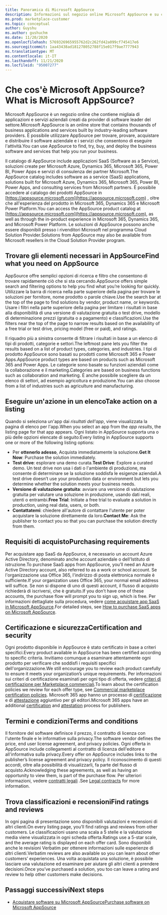 ```yaml
---
title: Panoramica di Microsoft AppSource
description: Informazioni sul negozio online Microsoft AppSource e su come trovare un catalogo completo di software e soluzioni.
ms.prod: marketplace-customer
ms.topic: conceptual
author: Guyshu
ms.author: gushuchm
ms.date: 11/20/2020
ms.openlocfilehash: 5769326965955762d2c262fd42a099cf745417e6
ms.sourcegitcommit: 1aa43438ad181278052788f15e017f9ae7777943
ms.translationtype: MT
ms.contentlocale: it-IT
ms.lasthandoff: 11/21/2020
ms.locfileid: "95007277"
---
```

# <a name="what-is-microsoft-appsource"></a><span data-ttu-id="fedc3-103">Che cos'è Microsoft AppSource?</span><span class="sxs-lookup"><span data-stu-id="fedc3-103">What is Microsoft AppSource?</span></span>

<span data-ttu-id="fedc3-104">Microsoft AppSource è un negozio online che contiene migliaia di applicazioni e servizi aziendali creati da provider di software leader del settore.</span><span class="sxs-lookup"><span data-stu-id="fedc3-104">Microsoft AppSource is an online store that contains thousands of business applications and services built by industry-leading software providers.</span></span> <span data-ttu-id="fedc3-105">È possibile utilizzare AppSource per trovare, provare, acquistare e distribuire il software aziendale e i servizi che consentono di eseguire l'attività.</span><span class="sxs-lookup"><span data-stu-id="fedc3-105">You can use AppSource to find, try, buy, and deploy the business software and services that help you run your business.</span></span>

<span data-ttu-id="fedc3-106">Il catalogo di AppSource include applicazioni SaaS (Software as a Service), soluzioni create per Microsoft Azure, Dynamics 365, Microsoft 365, Power BI, Power Apps e servizi di consulenza dei partner Microsoft.</span><span class="sxs-lookup"><span data-stu-id="fedc3-106">The AppSource catalog includes software as a service (SaaS) applications, solutions built for Microsoft Azure, Dynamics 365, Microsoft 365, Power BI, Power Apps, and consulting services from Microsoft partners.</span></span> <span data-ttu-id="fedc3-107">È possibile accedere al catalogo dei prodotti AppSource in [https://appsource.microsoft.com](https://appsource.microsoft.com) , oltre che all'esperienza del prodotto in Microsoft 365, Dynamics 365 e Microsoft Power Platform.</span><span class="sxs-lookup"><span data-stu-id="fedc3-107">You can access the AppSource product catalog at [https://appsource.microsoft.com](https://appsource.microsoft.com), as well as through the in-product experience in Microsoft 365, Dynamics 365, and Microsoft Power Platform.</span></span> <span data-ttu-id="fedc3-108">Le soluzioni di AppSource possono anche essere disponibili presso i rivenditori Microsoft nel programma Cloud Solution Provider.</span><span class="sxs-lookup"><span data-stu-id="fedc3-108">Solutions from AppSource may also be available from Microsoft resellers in the Cloud Solution Provider program.</span></span>

## <a name="find-what-you-need-on-appsource"></a><span data-ttu-id="fedc3-109">Trovare gli elementi necessari in AppSource</span><span class="sxs-lookup"><span data-stu-id="fedc3-109">Find what you need on AppSource</span></span>

<span data-ttu-id="fedc3-110">AppSource offre semplici opzioni di ricerca e filtro che consentono di trovare rapidamente ciò che si sta cercando.</span><span class="sxs-lookup"><span data-stu-id="fedc3-110">AppSource offers simple search and filtering options to help you find what you’re looking for quickly.</span></span> <span data-ttu-id="fedc3-111">Utilizzare la barra di ricerca nella parte superiore della pagina per trovare le soluzioni per fornitore, nome prodotto o parole chiave.</span><span class="sxs-lookup"><span data-stu-id="fedc3-111">Use the search bar at the top of the page to find solutions by vendor, product name, or keywords.</span></span> <span data-ttu-id="fedc3-112">Usare i filtri nella parte superiore della pagina per limitare i risultati in base alla disponibilità di una versione di valutazione gratuita o test drive, modello di determinazione prezzi (gratuita o a pagamento) e classificazioni.</span><span class="sxs-lookup"><span data-stu-id="fedc3-112">Use the filters near the top of the page to narrow results based on the availability of a free trial or test drive, pricing model (free or paid), and ratings.</span></span>

<span data-ttu-id="fedc3-113">Il riquadro più a sinistra consente di filtrare i risultati in base a un elenco di tipi di prodotti, categorie e settori.</span><span class="sxs-lookup"><span data-stu-id="fedc3-113">The leftmost pane lets you filter the results based on a list of product types, categories, and industries.</span></span> <span data-ttu-id="fedc3-114">I tipi di prodotto AppSource sono basati su prodotti come Microsoft 365 e Power Apps.</span><span class="sxs-lookup"><span data-stu-id="fedc3-114">AppSource product types are based on products such as Microsoft 365 and Power Apps.</span></span> <span data-ttu-id="fedc3-115">Le categorie sono basate su funzioni aziendali come la collaborazione e il marketing.</span><span class="sxs-lookup"><span data-stu-id="fedc3-115">Categories are based on business functions such as collaboration and marketing.</span></span> <span data-ttu-id="fedc3-116">È anche possibile scegliere da un elenco di settori, ad esempio agricoltura e produzione.</span><span class="sxs-lookup"><span data-stu-id="fedc3-116">You can also choose from a list of industries such as agriculture and manufacturing.</span></span>

## <a name="take-action-on-a-listing"></a><span data-ttu-id="fedc3-117">Eseguire un'azione in un elenco</span><span class="sxs-lookup"><span data-stu-id="fedc3-117">Take action on a listing</span></span>

<span data-ttu-id="fedc3-118">Quando si seleziona un'app dai _risultati dell'app_, viene visualizzata la pagina di elenco per l'app.</span><span class="sxs-lookup"><span data-stu-id="fedc3-118">When you select an app from the _app results_, the listing page for that app appears.</span></span> <span data-ttu-id="fedc3-119">Ogni listato in AppSource supporta una o più delle opzioni elencate di seguito:</span><span class="sxs-lookup"><span data-stu-id="fedc3-119">Every listing in AppSource supports one or more of the following listing options:</span></span>

- <span data-ttu-id="fedc3-120">Per **ottenerlo adesso**, Acquista immediatamente la soluzione.</span><span class="sxs-lookup"><span data-stu-id="fedc3-120">**Get It Now**: Purchase the solution immediately.</span></span>
- <span data-ttu-id="fedc3-121">**Test drive**: esplorare una demo curata.</span><span class="sxs-lookup"><span data-stu-id="fedc3-121">**Test Drive**: Explore a curated demo.</span></span> <span data-ttu-id="fedc3-122">Un test drive non usa i dati o l'ambiente di produzione, ma consente di determinare se la soluzione soddisfa le esigenze aziendali.</span><span class="sxs-lookup"><span data-stu-id="fedc3-122">A test drive doesn’t use your production data or environment but lets you determine whether the solution meets your business needs.</span></span>
- <span data-ttu-id="fedc3-123">**Versione di valutazione gratuita**: avviare una versione di valutazione gratuita per valutare una soluzione in produzione, usando dati reali, utenti o entrambi.</span><span class="sxs-lookup"><span data-stu-id="fedc3-123">**Free Trial**: Initiate a free trial to evaluate a solution in production, using real data, users, or both.</span></span>
- <span data-ttu-id="fedc3-124">**Contattatemi**: chiedere all'autore di contattare l'utente per poter acquistare la soluzione direttamente da loro.</span><span class="sxs-lookup"><span data-stu-id="fedc3-124">**Contact Me**: Ask the publisher to contact you so that you can purchase the solution directly from them.</span></span>

## <a name="purchasing-requirements"></a><span data-ttu-id="fedc3-125">Requisiti di acquisto</span><span class="sxs-lookup"><span data-stu-id="fedc3-125">Purchasing requirements</span></span>

<span data-ttu-id="fedc3-126">Per acquistare app SaaS da AppSource, è necessario un account Azure Active Directory, denominato anche account aziendale o dell'Istituto di istruzione.</span><span class="sxs-lookup"><span data-stu-id="fedc3-126">To purchase SaaS apps from AppSource, you’ll need an Azure Active Directory account, also referred to as a work or school account.</span></span> <span data-ttu-id="fedc3-127">Se l'organizzazione usa Office 365, l'indirizzo di posta elettronica normale è sufficiente.</span><span class="sxs-lookup"><span data-stu-id="fedc3-127">If your organization uses Office 365, your normal email address will suffice.</span></span> <span data-ttu-id="fedc3-128">Se non si dispone di uno di questi account, il flusso di acquisto richiederà di iscriversi, che è gratuito.</span><span class="sxs-lookup"><span data-stu-id="fedc3-128">If you don’t have one of these accounts, the purchase flow will prompt you to sign up, which is free.</span></span> <span data-ttu-id="fedc3-129">Per informazioni dettagliate sulla procedura, vedere [come acquistare app SaaS in Microsoft AppSource](purchase-software-appsource.md).</span><span class="sxs-lookup"><span data-stu-id="fedc3-129">For detailed steps, see [How to purchase SaaS apps on Microsoft AppSource](purchase-software-appsource.md).</span></span>

## <a name="certification-and-security"></a><span data-ttu-id="fedc3-130">Certificazione e sicurezza</span><span class="sxs-lookup"><span data-stu-id="fedc3-130">Certification and security</span></span>

<span data-ttu-id="fedc3-131">Ogni prodotto disponibile in AppSource è stato certificato in base a criteri specifici.</span><span class="sxs-lookup"><span data-stu-id="fedc3-131">Every product available in AppSource has been certified according to specific criteria.</span></span> <span data-ttu-id="fedc3-132">Invitiamo comunque a esaminare attentamente ogni prodotto per verificare che soddisfi i requisiti specifici dell'organizzazione.</span><span class="sxs-lookup"><span data-stu-id="fedc3-132">We still encourage you to review each product carefully to ensure it meets your organization’s unique requirements.</span></span> <span data-ttu-id="fedc3-133">Per informazioni sui criteri di certificazione esaminati per ogni tipo di offerta, vedere [criteri di certificazione per Marketplace commerciali](/legal/marketplace/certification-policies).</span><span class="sxs-lookup"><span data-stu-id="fedc3-133">To learn about the certification policies we review for each offer type, see [Commercial marketplace certification policies](/legal/marketplace/certification-policies).</span></span> <span data-ttu-id="fedc3-134">Microsoft 365 app hanno un processo di [certificazione](/microsoft-365-app-certification/docs/enterprise-app-certification-guide) e di [attestazione](/microsoft-365-app-certification/docs/enterprise-app-attestation-guide) aggiuntivo per gli editori.</span><span class="sxs-lookup"><span data-stu-id="fedc3-134">Microsoft 365 apps have an additional [certification](/microsoft-365-app-certification/docs/enterprise-app-certification-guide) and [attestation](/microsoft-365-app-certification/docs/enterprise-app-attestation-guide) process for publishers.</span></span>

## <a name="terms-and-conditions"></a><span data-ttu-id="fedc3-135">Termini e condizioni</span><span class="sxs-lookup"><span data-stu-id="fedc3-135">Terms and conditions</span></span>

<span data-ttu-id="fedc3-136">Il fornitore del software definisce il prezzo, il contratto di licenza con l'utente finale e le informative sulla privacy.</span><span class="sxs-lookup"><span data-stu-id="fedc3-136">The software vendor defines the price, end user license agreement, and privacy policies.</span></span> <span data-ttu-id="fedc3-137">Ogni offerta in AppSource include collegamenti al contratto di licenza dell'editore e all'informativa sulla privacy.</span><span class="sxs-lookup"><span data-stu-id="fedc3-137">Every offer on AppSource includes links to the publisher’s license agreement and privacy policy.</span></span> <span data-ttu-id="fedc3-138">Il riconoscimento di questi accordi, oltre alla possibilità di visualizzarli, fa parte del flusso di acquisto.</span><span class="sxs-lookup"><span data-stu-id="fedc3-138">Acknowledging these agreements, as well as having an opportunity to view them, is part of the purchase flow.</span></span> <span data-ttu-id="fedc3-139">Per ulteriori informazioni, vedere [contratti legali](legal-contracts.md) .</span><span class="sxs-lookup"><span data-stu-id="fedc3-139">See [Legal contracts](legal-contracts.md) for more information.</span></span>

## <a name="find-ratings-and-reviews"></a><span data-ttu-id="fedc3-140">Trova classificazioni e recensioni</span><span class="sxs-lookup"><span data-stu-id="fedc3-140">Find ratings and reviews</span></span>

<span data-ttu-id="fedc3-141">In ogni pagina di presentazione sono disponibili valutazioni e recensioni di altri clienti.</span><span class="sxs-lookup"><span data-stu-id="fedc3-141">On every listing page, you’ll find ratings and reviews from other customers.</span></span> <span data-ttu-id="fedc3-142">Le classificazioni usano una scala a 5 stelle e la valutazione media viene visualizzata in ogni scheda offerta.</span><span class="sxs-lookup"><span data-stu-id="fedc3-142">Ratings use a 5-star scale, and the average rating is displayed on each offer card.</span></span> <span data-ttu-id="fedc3-143">Sono disponibili anche le revisioni Verbatim per ottenere informazioni sulle esperienze di altri clienti.</span><span class="sxs-lookup"><span data-stu-id="fedc3-143">Verbatim reviews are also available so you can learn about other customers’ experiences.</span></span> <span data-ttu-id="fedc3-144">Una volta acquistata una soluzione, è possibile lasciare una valutazione ed esaminare per aiutare gli altri clienti a prendere decisioni.</span><span class="sxs-lookup"><span data-stu-id="fedc3-144">Once you’ve purchased a solution, you too can leave a rating and review to help other customers make decisions.</span></span>

## <a name="next-steps"></a><span data-ttu-id="fedc3-145">Passaggi successivi</span><span class="sxs-lookup"><span data-stu-id="fedc3-145">Next steps</span></span>

- [<span data-ttu-id="fedc3-146">Acquistare software su Microsoft AppSource</span><span class="sxs-lookup"><span data-stu-id="fedc3-146">Purchase software on Microsoft AppSource</span></span>](purchase-software-appsource.md)
